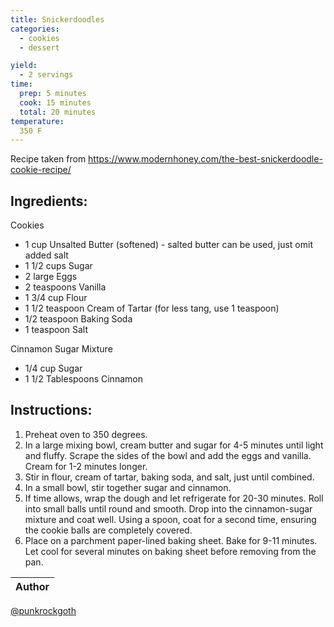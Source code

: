 ```yaml
---
title: Snickerdoodles
categories:
  - cookies
  - dessert

yield:
  - 2 servings
time:  
  prep: 5 minutes
  cook: 15 minutes
  total: 20 minutes
temperature:
  350 F
---
```


Recipe taken from https://www.modernhoney.com/the-best-snickerdoodle-cookie-recipe/

## Ingredients:
Cookies
* 1 cup Unsalted Butter (softened) - salted butter can be used, just omit added salt
* 1 1/2 cups Sugar
* 2 large Eggs
* 2 teaspoons Vanilla
* 1 3/4 cup Flour
* 1 1/2 teaspoon Cream of Tartar (for less tang, use 1 teaspoon)
* 1/2 teaspoon Baking Soda
* 1 teaspoon Salt

Cinnamon Sugar Mixture
* 1/4 cup Sugar
* 1 1/2 Tablespoons Cinnamon


 
## Instructions:
1. Preheat oven to 350 degrees.
2. In a large mixing bowl, cream butter and sugar for 4-5 minutes until light and fluffy.  Scrape the sides of the bowl and add the eggs and vanilla. Cream for 1-2 minutes longer. 
3. Stir in flour, cream of tartar, baking soda, and salt, just until combined. 
4. In a small bowl, stir together sugar and cinnamon. 
5. If time allows, wrap the dough and let refrigerate for 20-30 minutes.  Roll into small balls until round and smooth.  Drop into the cinnamon-sugar mixture and coat well. Using a spoon, coat for a second time, ensuring the cookie balls are completely covered.
6. Place on a parchment paper-lined baking sheet. Bake for 9-11 minutes.  Let cool for several minutes on baking sheet before removing from the pan.  

Author |
------ |
[@punkrockgoth](https://github.com/punkrockgoth)
